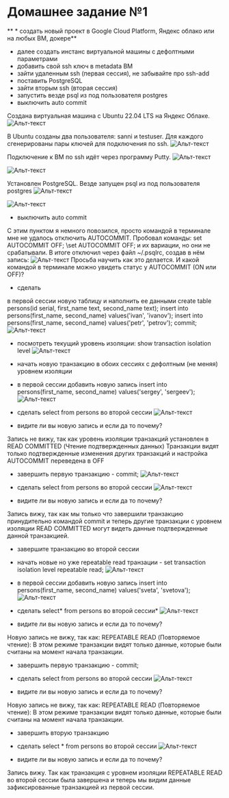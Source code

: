 # Домашнее задание №1

** *	создать новый проект в Google Cloud Platform, Яндекс облако или на любых ВМ, докере**
*	далее создать инстанс виртуальной машины с дефолтными параметрами
*	добавить свой ssh ключ в metadata ВМ
*	зайти удаленным ssh (первая сессия), не забывайте про ssh-add
*	поставить PostgreSQL
*	зайти вторым ssh (вторая сессия)
*	запустить везде psql из под пользователя postgres
*	выключить auto commit

Создана виртуальная машина c Ubuntu 22.04 LTS на Яндекс Облаке.
![Альт-текст](Images/HW1/1.png)

В Ubuntu cозданы два пользователя: sanni и testuser. Для каждого сгенерированы пары ключей для подключения по ssh.
![Альт-текст](Images/HW1/2.png)

Подключение к ВМ по ssh идёт через программу Putty.
![Альт-текст](Images/HW1/3.png)

![Альт-текст](Images/HW1/4.png)

Установлен PostgreSQL. 
Везде запущен psql из под пользователя postgres
![Альт-текст](Images/HW1/5.png)

![Альт-текст](Images/HW1/6.png)

*	выключить auto commit

С этим пунктом я немного повозился, просто командой в терминале мне не удалось отключить AUTOCOMMIT.
Пробовал команды:
set AUTOCOMMIT OFF;
\set AUTOCOMMIT OFF;
и их вариации, но они не срабатывали.
В итоге отключил через файл ~/.psqlrc, создав в нём запись:
![Альт-текст](Images/HW1/7.png)
Просьба научить как это делается. И какой командой в терминале можно увидеть статус у AUTOCOMMIT (ON или OFF)?

*	сделать

в первой сессии новую таблицу и наполнить ее данными create table persons(id serial, first_name text, second_name text); insert into persons(first_name, second_name) values('ivan', 'ivanov'); insert into persons(first_name, second_name) values('petr', 'petrov'); commit;
![Альт-текст](Images/HW1/8.png)

*	посмотреть текущий уровень изоляции: show transaction isolation level
![Альт-текст](Images/HW1/9.png)

*	начать новую транзакцию в обоих сессиях с дефолтным (не меняя) уровнем изоляции
*	в первой сессии добавить новую запись insert into persons(first_name, second_name) values('sergey', 'sergeev');
![Альт-текст](Images/HW1/10.png)

*	сделать select from persons во второй сессии
![Альт-текст](Images/HW1/11.png)

*	видите ли вы новую запись и если да то почему?

Запись не вижу, так как уровень изоляции транзакций установлен в READ COMMITTED (Чтение подтвержденных данных) Транзакции видят только подтвержденные изменения других транзакций и настройка AUTOCOMMIT переведена в OFF
*	завершить первую транзакцию - commit;
![Альт-текст](Images/HW1/12.png)

*	сделать select from persons во второй сессии
![Альт-текст](Images/HW1/13.png)

*	видите ли вы новую запись и если да то почему?

Запись вижу, так как мы только что завершили транзакцию принудительно командой commit и теперь другие транзакции с уровнем изоляции READ COMMITTED могут видеть данные подтвержденные данной транзакцией.
*	завершите транзакцию во второй сессии
*	начать новые но уже repeatable read транзации - set transaction isolation level repeatable read;
![Альт-текст](Images/HW1/19.png)

*	в первой сессии добавить новую запись insert into persons(first_name, second_name) values('sveta', 'svetova');
![Альт-текст](Images/HW1/15.png)

*	сделать select* from persons во второй сессии*
![Альт-текст](Images/HW1/16.png)

*	видите ли вы новую запись и если да то почему?

Новую запись не вижу, так как: REPEATABLE READ (Повторяемое чтение): В этом режиме транзакции видят только данные, которые были считаны на момент начала транзакции.
*	завершить первую транзакцию - commit;
*	сделать select from persons во второй сессии
![Альт-текст](Images/HW1/17.png)

*	видите ли вы новую запись и если да то почему?

Новую запись не вижу, так как: REPEATABLE READ (Повторяемое чтение): В этом режиме транзакции видят только данные, которые были считаны на момент начала транзакции.
*	завершить вторую транзакцию
*	сделать select * from persons во второй сессии
![Альт-текст](Images/HW1/18.png)

*	видите ли вы новую запись и если да то почему?

Запись вижу. Так как транзакция с уровнем изоляции REPEATABLE READ во второй сессии была завершена и теперь мы видим данные зафиксированные транзакцией из первой сессии.


